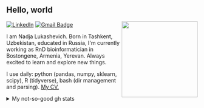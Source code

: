 <h2>Hello, world</h2>

<img src="https://i.ibb.co/crt97Vj/office-sirens-in-the-wild.gif" style="float: right;" width="200">

[![LinkedIn](https://img.shields.io/badge/LinkedIn-Profile-blue?style=flat&logo=linkedin)](https://www.linkedin.com/in/nadjalukashevich/)
[![Gmail Badge](https://img.shields.io/badge/-lukashevichnadja@gmail.com-c14438?style=flat-square&logo=Gmail&logoColor=white&link=mailto:lukashevichnadja@gmail.com)](mailto:lukashevichnadja@gmail.com)

I am Nadja Lukashevich. Born in Tashkent, Uzbekistan, educated in Russia, I'm currently working as RnD bioinformatician in Bostongene, Armenia, Yerevan. Always excited to learn and explore new things.

I use daily: python (pandas, numpy, sklearn, scipy), R (tidyverse), bash (dir management and parsing). [My CV.](https://docs.google.com/document/d/1ndkMwnWLnNeKi7-ZI60ClWE48p0pCznIyQlz3LqDqmA/edit?usp=sharing)


<details>
<summary>My not-so-good gh stats</summary>

![nadja's github stats](https://github-readme-stats.vercel.app/api?username=onion-42&hide=["issues"]&show_icons=true)

</details>
